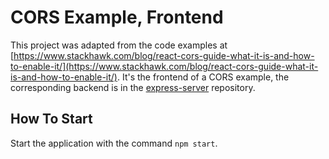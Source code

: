 
# CORS Example, Frontend

This project was adapted from the code examples at [https://www.stackhawk.com/blog/react-cors-guide-what-it-is-and-how-to-enable-it/](https://www.stackhawk.com/blog/react-cors-guide-what-it-is-and-how-to-enable-it/). It's the frontend of a CORS example, the corresponding backend is in the [express-server](https://github.com/KTH-IV1201/express-server.git) repository.

## How To Start

Start the application with the command `npm start`.
